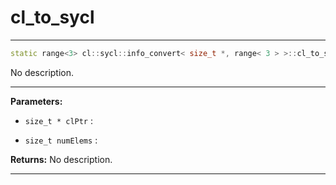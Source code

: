 # cl_to_sycl

---

```cpp
static range<3> cl::sycl::info_convert< size_t *, range< 3 > >::cl_to_sycl(size_t *clPtr, size_t numElems)
```


No description.


---
**Parameters:**

 - `size_t * clPtr`
: 

 - `size_t numElems`
: 

**Returns:** No description.

---
